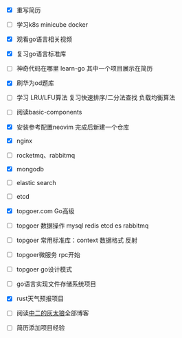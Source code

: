 - [x] 重写简历

- [ ] 学习k8s minicube docker

- [x] 观看go语言相关视频

- [x] 复习go语言标准库

- [ ] 神奇代码在哪里 learn-go 其中一个项目展示在简历

- [x] 刷华为od题库 

- [ ] 学习 LRU/LFU算法 复习快速排序/二分法查找 负载均衡算法

- [ ] 阅读basic-components

- [x] 安装参考配置neovim 完成后新建一个仓库

- [x] nginx

- [ ] rocketmq、rabbitmq

- [x] mongodb

- [ ] elastic search

- [ ] etcd

- [x] topgoer.com Go高级

- [ ] topgoer 数据操作 mysql redis etcd es rabbitmq

- [ ] topgoer 常用标准库：context 数据格式 反射

- [ ] topgoer微服务 rpc开始

- [ ] topgoer go设计模式

- [ ] go语言实现文件存储系统项目

- [x] rust天气预报项目

- [ ] 阅读[中二的灰太狼](http://120.79.202.23/)全部博客

- [ ] 简历添加项目经验
